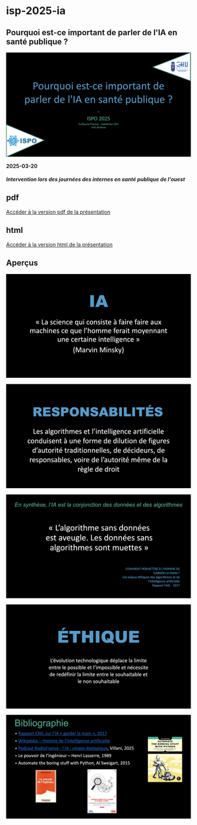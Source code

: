 # isp-2025-ia

## Pourquoi est-ce important de parler de l'IA en santé publique ?

![Minsky](docs/jpeg/gpr_1_isp_intro_ia__brest_2025-03-20_dark.001.jpeg)

**2025-03-20**

##### Intervention lors des journées des internes en santé publique de l'ouest

## pdf

<a href = "https://guillaumepressiat.github.io/isp-2025-ia/isp_intro_ia__brest_2025-03-20_dark.pdf" target="_blank">Accéder à la version pdf de la présentation</a>

## html

<a href = "https://guillaumepressiat.github.io/isp-2025-ia/index.html" target="_blank">Accéder à la version html de la présentation</a>

## Aperçus

![Minsky](docs/jpeg/gpr_1_isp_intro_ia__brest_2025-03-20_dark.002.jpeg)

![responsables](docs/jpeg/gpr_1_isp_intro_ia__brest_2025-03-20_dark.003.jpeg)

![aveugle / muet](docs/jpeg/gpr_1_isp_intro_ia__brest_2025-03-20_dark.016.jpeg)

![éthique](docs/jpeg/gpr_1_isp_intro_ia__brest_2025-03-20_dark.012.jpeg)

![biblio](docs/jpeg/gpr_1_isp_intro_ia__brest_2025-03-20_dark.018.jpeg)

